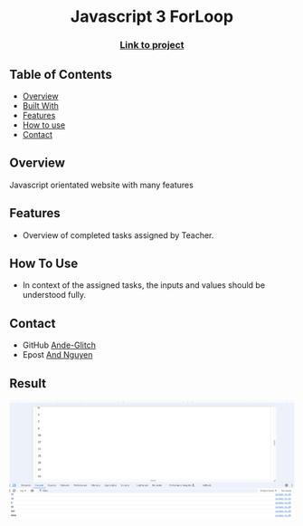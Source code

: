 <h1 align="center">Javascript 3 ForLoop</h1>
<div align="center">
  <h3>
    <a href="https://ande-glitch.github.io/JS3-ForLoops/">
      Link to project
    </a>
  </h3>
</div>
<!-- TABLE OF CONTENTS -->

## Table of Contents

- [Overview](#overview)
- [Built With](#built-with)
- [Features](#features)
- [How to use](#how-to-use)
- [Contact](#contact)

<!-- OVERVIEW -->
## Overview
Javascript orientated website with many features

## Features
- Overview of completed tasks assigned by Teacher. 

## How To Use

- In context of the assigned tasks, the inputs and values should be understood fully.

## Contact
- GitHub [Ande-Glitch](https://github.com/Ande-glitch)
- Epost [And Nguyen](mailto:andynuwen@gmail.com)

## Result

![Image_1](./Images/lunch.png)
